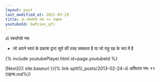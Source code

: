 ```yaml
---
layout: post
last_modified_at: 2021-03-29
title: ॐ स्वर्भानवे नमः ११ टाइम्स
youtubeId: bwPziev_qfc
---
```

 
 
 ॐ स्वर्भानवे नमः  
 
 -  जो अपने स्वयं के प्रकाश द्वारा सूर्य की तरह चमकता है या जो राहु ग्रह के रूप में है 
 
  
 
  
 
 
 
 
 
 


{% include youtubePlayer.html id=page.youtubeId %}
 
[Next]({{ site.baseurl }}{% link  split1/_posts/2013-02-24-ॐ अमिताय नमः ११ टाइम्स.md%})
 
